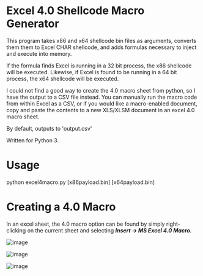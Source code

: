 # Excel 4.0 Shellcode Macro Generator

This program takes x86 and x64 shellcode bin files as arguments, converts them them to Excel CHAR shellcode, and adds formulas necessary to inject and execute into memory.

If the formula finds Excel is running in a 32 bit process, the x86 shellcode will be executed. Likewise, if Excel is found to be running in a 64 bit process, the x64 shellcode will be executed.

I could not find a good way to create the 4.0 macro sheet from python, so I have the output to a CSV file instead. You can manually run the macro code from within Excel as a CSV, or if you would like a macro-enabled document, copy and paste the contents to a new XLS/XLSM document in an excel 4.0 macro sheet.

By default, outputs to 'output.csv'

Written for Python 3.

# Usage

python excel4macro.py [x86payload.bin] [x64payload.bin]

# Creating a 4.0 Macro
In an excel sheet, the 4.0 macro option can be found by simply right-clicking on the current sheet and selecting ***Insert -> MS Excel 4.0 Macro.***

![image](https://user-images.githubusercontent.com/51035066/82890713-9b330680-9f1a-11ea-9e0f-c23b4b67bfce.png)

![image](https://user-images.githubusercontent.com/51035066/82890736-a423d800-9f1a-11ea-8937-04a98db48cc3.png)

![image](https://user-images.githubusercontent.com/51035066/82890763-ac7c1300-9f1a-11ea-91df-ba41c9fcde99.png)
